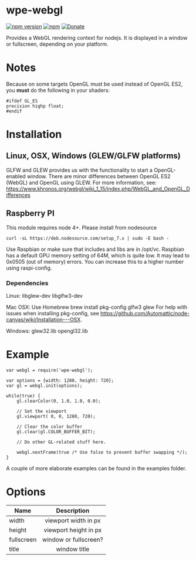 wpe-webgl
=====

[![npm version](https://badge.fury.io/js/wpe-webgl.svg)](https://badge.fury.io/js/wpe-webgl)
[![npm](https://img.shields.io/npm/dt/wpe-webgl.svg)]()
[![Donate](https://img.shields.io/badge/Donate-PayPal-green.svg)](https://www.paypal.com/cgi-bin/webscr?cmd=_s-xclick&hosted_button_id=55UJZHTXW8VTE)

Provides a WebGL rendering context for nodejs. It is displayed in a window or fullscreen, depending on your platform.

# Notes
Because on some targets OpenGL must be used instead of OpenGL ES2, you **must** do the following in your
shaders:

    #ifdef GL_ES
    precision highp float;
    #endif

# Installation

## Linux, OSX, Windows (GLEW/GLFW platforms)
GLFW and GLEW provides us with the functionality to start a OpenGL-enabled window.
There are minor differences between OpenGL ES2 (WebGL) and OpenGL using GLEW.
For more information, see: https://www.khronos.org/webgl/wiki_1_15/index.php/WebGL_and_OpenGL_Differences

## Raspberry PI
This module requires node 4+. Please install from nodesource 

    curl -sL https://deb.nodesource.com/setup_7.x | sudo -E bash -

Use Raspbian or make sure that includes and libs are in /opt/vc.
Raspbian has a default GPU memory setting of 64M, which is quite low. It may lead to 0x0505 (out of memory) errors.
You can increase this to a higher number using raspi-config.

### Dependencies
Linux: libglew-dev libglfw3-dev

Mac OSX: Use Homebrew
    brew install pkg-config glfw3 glew
For help with issues when installing pkg-config, see https://github.com/Automattic/node-canvas/wiki/Installation---OSX.

Windows: glew32.lib opengl32.lib

# Example
    var webgl = require('wpe-webgl');

    var options = {width: 1280, height: 720};
    var gl = webgl.init(options);

    while(true) {
        gl.clearColor(0, 1.0, 1.0, 0.0);

        // Set the viewport
        gl.viewport( 0, 0, 1280, 720);

        // Clear the color buffer
        gl.clear(gl.COLOR_BUFFER_BIT);

        // Do other GL-related stuff here.

        webgl.nextFrame(true /* Use false to prevent buffer swapping */);
    }

A couple of more elaborate examples can be found in the examples folder.

# Options
| Name          | Description            |
| ------------- |:----------------------:|
| width         | viewport width in px   |
| height        | viewport height in px  |
| fullscreen    | window or fullscreen?  |
| title         | window title           |
